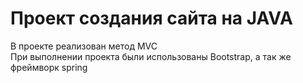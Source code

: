 # Проект создания сайта на JAVA

В проекте реализован метод MVC  
При выполнении проекта были использованы Bootstrap, а так же фреймворк spring


